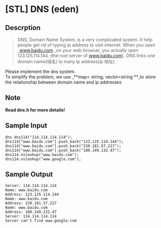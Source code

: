 # [STL] DNS (eden)

## Descrption
>  DNS, Domain Name System, is a very complicated system.
  It help people get rid of typing ip address to visit internet.
 When you open _www.baidu.com _on your web browser, you actually open 123.125.114.144, (the root server of www.baidu.com).
 DNS links one domain name(域名) to many ip address(ip 地址).
 
Please implement the dns system.   
To simplify the problem, we use _**map< string, vector<string  **_to store the relationship between domain name and ip addresses

## Note
 **Read dns.h for more details!**

## Sample Input

    
    
    dns dns114("114.114.114.114");
    dns114["www.baidu.com"].push_back("123.125.114.144");
    dns114["www.baidu.com"].push_back("220.181.57.217");
    dns114["www.baidu.com"].push_back("180.149.132.47");
    dns114.nslookup("www.baidu.com");
    dns114.nslookup("www.google.com");

## Sample Output

    
    
    Server: 114.114.114.114
    Name: www.baidu.com
    Address: 123.125.114.144
    Name: www.baidu.com
    Address: 220.181.57.217
    Name: www.baidu.com
    Address: 180.149.132.47
    Server: 114.114.114.114
    Server can't find www.google.com